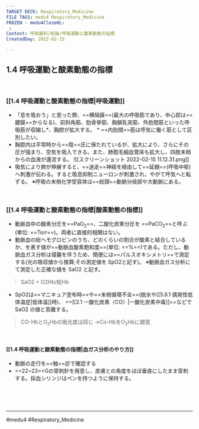 ```yaml
---
TARGET DECK: Respiratory_Medicine
FILE TAGS: medu4 Respiratory_Medicine
FROZEN - medu4ClozeHL:
 : 
Context: 呼吸器科/総論/呼吸運動と酸素動態の指標
CreatedDay: 2022-02-15

---
```


## 1.4 呼吸運動と酸素動態の指標

<br>

### [[1.4 呼吸運動と酸素動態の指標|呼吸運動]]
* 「息を吸おう」と思った際、==横隔膜==(最大の呼吸筋であり、中心部は==腱膜==からなる)、前斜角筋、肋骨挙筋、胸鎖乳突筋、外肋間筋といった呼吸筋が収縮し*、胸腔が拡大する。
\* ==内肋間==筋は呼気に働く筋として区別したい。
* 胸腔内は平常時から==陰==圧に保たれているが、拡大により、さらにその圧が強まり、空気を吸入できる。また、肺胞毛細血管床も拡大し、四肢末梢からの血液が還流する。
 ![[スクリーンショット 2022-02-15 11.12.31.png]]
* 吸気により肺が伸展すると、==迷走==神経を経由して==延髄==(呼吸中枢)へ刺激が伝わる。すると吸息抑制ニューロンが刺激され、やがて呼気へと転ずる。
 ※呼吸の末梢化学受容体は==総頸==動脈分岐部や大動脈にある。
<!--ID: 1644912106519-->



<br>

### [[1.4 呼吸運動と酸素動態の指標|酸素動態の指標]]
* 動脈血中の酸素分圧を==PaO<sub>2</sub>==、二酸化炭素分圧を ==PaCO<sub>2</sub>==と呼ぶ(単位: ==Torr==)。両者に直接的相関はない。
* 動脈血の総ヘモグロビンのうち、どのくらいの割合が酸素と結合しているか、を表す値が==動脈血酸素飽和度==(単位: ==%==)である。ただし、動脈血ガス分析は侵襲を伴うため、簡便には==パルスオキシメトリ==で測定する(光の吸収値から推算;その測定値を SpO2と記す)。
※動脈血ガス分析にて測定した正確な値を SaO2 と記す。
>SaO2 = O2Hb/総Hb
* SpO2は==マニキュア塗布時==や==末梢循環不全==(脱水や[[5.6.1 偶発性低体温症|低体温]]時)、 ==[[2.1 一酸化炭素〈CO〉|一酸化炭素中毒]]==などで SaO2 の値と乖離する。
>CO-HbとO<sub>2</sub>Hbの吸光度は同じ
>→Co-HbをO<sub>2</sub>Hbに錯覚
<!--ID: 1644912106527-->

<br>

#### [[1.4 呼吸運動と酸素動態の指標|血ガス分析のやり方]]
* 動脈の走行を==触==診で確認する
* ==22~23==Gの穿刺針を用意し、皮膚との角度をほぼ垂直にしたまま穿刺する。採血シリンジはペンを持つように保持する。
<!--ID: 1656890619210-->



<br><br><br>

---
#medu4 #Respiratory_Medicine